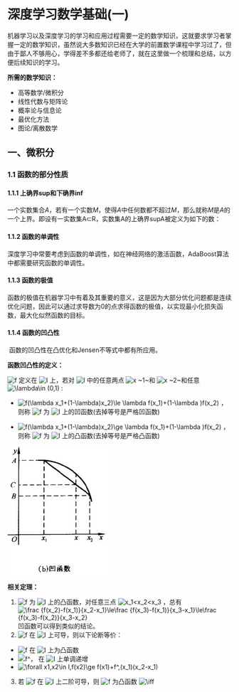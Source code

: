 # 深度学习数学基础(一)

机器学习以及深度学习的学习和应用过程需要一定的数学知识，这就要求学习者掌握一定的数学知识，虽然说大多数知识已经在大学的前置数学课程中学习过了，但由于鄙人不够用心，学得差不多都还给老师了，就在这里做一个梳理和总结，以方便后续知识的学习。

**所需的数学知识：**

- 高等数学/微积分
- 线性代数与矩阵论
- 概率论与信息论
- 最优化方法
- 图论/离散数学

## 一、微积分

### 1.1 函数的部分性质

#### 1.1.1 上确界sup和下确界inf

​		一个实数集合*A*，若有一个实数*M*，使得*A*中任何数都不超过*M*，那么就称*M*是*A*的一个上界。即设有一实数集A⊂R，实数集A的上确界supA被定义为如下的数：

#### 1.1.2 函数的单调性

​		深度学习中常要考虑到函数的单调性，如在神经网络的激活函数，AdaBoost算法中都需要研究函数的单调性。

#### 1.1.3 函数的极值

​		函数的极值在机器学习中有着及其重要的意义，这是因为大部分优化问题都是连续优化问题，因此可以通过求导数为0的点求得函数的极值，以实现最小化损失函数，最大化似然函数的目标。

#### 1.1.4 函数的凹凸性

​		函数的凹凸性在凸优化和Jensen不等式中都有所应用。

**函数凹凸性的定义：**

 <img src="https://www.zhihu.com/equation?tex=f" alt="f" class="ee_img tr_noresize" eeimg="1"> 定义在 <img src="https://www.zhihu.com/equation?tex=I" alt="I" class="ee_img tr_noresize" eeimg="1"> 上，若对 <img src="https://www.zhihu.com/equation?tex=I" alt="I" class="ee_img tr_noresize" eeimg="1"> 中的任意两点 <img src="https://www.zhihu.com/equation?tex=x" alt="x" class="ee_img tr_noresize" eeimg="1"> ~1~和 <img src="https://www.zhihu.com/equation?tex=x" alt="x" class="ee_img tr_noresize" eeimg="1"> ~2~和任意 <img src="https://www.zhihu.com/equation?tex=\lambda\in (0,1)" alt="\lambda\in (0,1)" class="ee_img tr_noresize" eeimg="1"> :

-  <img src="https://www.zhihu.com/equation?tex=f(\lambda x_1+(1-\lambda)x_2)\le \lambda f(x_1)+(1-\lambda )f(x_2)" alt="f(\lambda x_1+(1-\lambda)x_2)\le \lambda f(x_1)+(1-\lambda )f(x_2)" class="ee_img tr_noresize" eeimg="1"> ，则称 <img src="https://www.zhihu.com/equation?tex=f" alt="f" class="ee_img tr_noresize" eeimg="1"> 为 <img src="https://www.zhihu.com/equation?tex=I" alt="I" class="ee_img tr_noresize" eeimg="1"> 上的凹函数(去掉等号是严格凹函数)

-  <img src="https://www.zhihu.com/equation?tex=f(\lambda x_1+(1-\lambda)x_2)\ge \lambda f(x_1)+(1-\lambda )f(x_2)" alt="f(\lambda x_1+(1-\lambda)x_2)\ge \lambda f(x_1)+(1-\lambda )f(x_2)" class="ee_img tr_noresize" eeimg="1"> ，则称 <img src="https://www.zhihu.com/equation?tex=f" alt="f" class="ee_img tr_noresize" eeimg="1"> 为 <img src="https://www.zhihu.com/equation?tex=I" alt="I" class="ee_img tr_noresize" eeimg="1"> 上的凸函数(去掉等号是严格凸函数)

  ![凹函数](https://raw.githubusercontent.com/GSYfate/Markdown4Zhihu/master/Data/深度学习数学基础/20190807114918637.png)      

**相关定理：**

1.  <img src="https://www.zhihu.com/equation?tex=f" alt="f" class="ee_img tr_noresize" eeimg="1"> 为 <img src="https://www.zhihu.com/equation?tex=I" alt="I" class="ee_img tr_noresize" eeimg="1"> 上的凸函数，对任意三点 <img src="https://www.zhihu.com/equation?tex=x_1<x_2<x_3" alt="x_1<x_2<x_3" class="ee_img tr_noresize" eeimg="1"> ，总有 <img src="https://www.zhihu.com/equation?tex=\frac {f(x_2)-f(x_1)}{x_2-x_1}\le\frac {f(x_3)-f(x_1)}{x_3-x_1}\le\frac {f(x_3)-f(x_2)}{x_3-x_2}" alt="\frac {f(x_2)-f(x_1)}{x_2-x_1}\le\frac {f(x_3)-f(x_1)}{x_3-x_1}\le\frac {f(x_3)-f(x_2)}{x_3-x_2}" class="ee_img tr_noresize" eeimg="1"> 凹函数可以得到类似的结论。
2.  <img src="https://www.zhihu.com/equation?tex=f" alt="f" class="ee_img tr_noresize" eeimg="1"> 在 <img src="https://www.zhihu.com/equation?tex=I" alt="I" class="ee_img tr_noresize" eeimg="1"> 上可导，则以下论断等价：
   -  <img src="https://www.zhihu.com/equation?tex=f" alt="f" class="ee_img tr_noresize" eeimg="1"> 在 <img src="https://www.zhihu.com/equation?tex=I" alt="I" class="ee_img tr_noresize" eeimg="1"> 上为凸函数
   -  <img src="https://www.zhihu.com/equation?tex=f^，" alt="f^，" class="ee_img tr_noresize" eeimg="1"> 在 <img src="https://www.zhihu.com/equation?tex=I" alt="I" class="ee_img tr_noresize" eeimg="1"> 上单调递增
   -  <img src="https://www.zhihu.com/equation?tex=\forall x1,x2\in I,f(x2)\ge f(x1)+f^,(x_1)(x_2-x_1)" alt="\forall x1,x2\in I,f(x2)\ge f(x1)+f^,(x_1)(x_2-x_1)" class="ee_img tr_noresize" eeimg="1"> 
3. 若 <img src="https://www.zhihu.com/equation?tex=f" alt="f" class="ee_img tr_noresize" eeimg="1"> 在 <img src="https://www.zhihu.com/equation?tex=I" alt="I" class="ee_img tr_noresize" eeimg="1"> 上二阶可导，则 <img src="https://www.zhihu.com/equation?tex=f" alt="f" class="ee_img tr_noresize" eeimg="1"> 为凸函数 <img src="https://www.zhihu.com/equation?tex=\iff " alt="\iff " class="ee_img tr_noresize" eeimg="1"> 

